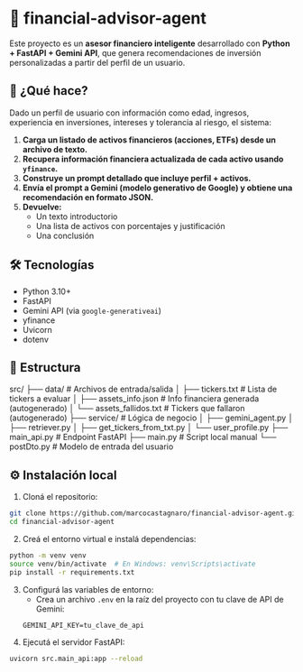# 🧠 financial-advisor-agent

Este proyecto es un **asesor financiero inteligente** desarrollado con **Python + FastAPI + Gemini API**, que genera recomendaciones de inversión personalizadas a partir del perfil de un usuario.

## 🚀 ¿Qué hace?

Dado un perfil de usuario con información como edad, ingresos, experiencia en inversiones, intereses y tolerancia al riesgo, el sistema:

1. **Carga un listado de activos financieros (acciones, ETFs) desde un archivo de texto.**
2. **Recupera información financiera actualizada de cada activo usando `yfinance`.**
3. **Construye un prompt detallado que incluye perfil + activos.**
4. **Envía el prompt a Gemini (modelo generativo de Google) y obtiene una recomendación en formato JSON.**
5. **Devuelve:**
   - Un texto introductorio
   - Una lista de activos con porcentajes y justificación
   - Una conclusión

## 🛠️ Tecnologías

- Python 3.10+
- FastAPI
- Gemini API (via `google-generativeai`)
- yfinance
- Uvicorn
- dotenv

## 📂 Estructura
src/
├── data/ # Archivos de entrada/salida
│ ├── tickers.txt # Lista de tickers a evaluar
│ ├── assets_info.json # Info financiera generada (autogenerado)
│ └── assets_fallidos.txt # Tickers que fallaron (autogenerado)
├── service/ # Lógica de negocio
│ ├── gemini_agent.py
│ ├── retriever.py
│ ├── get_tickers_from_txt.py
│ └── user_profile.py
├── main_api.py # Endpoint FastAPI
├── main.py # Script local manual
└── postDto.py # Modelo de entrada del usuario



## ⚙️ Instalación local

1. Cloná el repositorio:

```bash
git clone https://github.com/marcocastagnaro/financial-advisor-agent.git
cd financial-advisor-agent
```
2. Creá el entorno virtual e instalá dependencias:
```bash
python -m venv venv
source venv/bin/activate  # En Windows: venv\Scripts\activate
pip install -r requirements.txt
```
3. Configurá las variables de entorno:
   - Crea un archivo `.env` en la raíz del proyecto con tu clave de API de Gemini:
   ```plaintext
   GEMINI_API_KEY=tu_clave_de_api
   ```
4. Ejecutá el servidor FastAPI:
```bash
uvicorn src.main_api:app --reload
```
